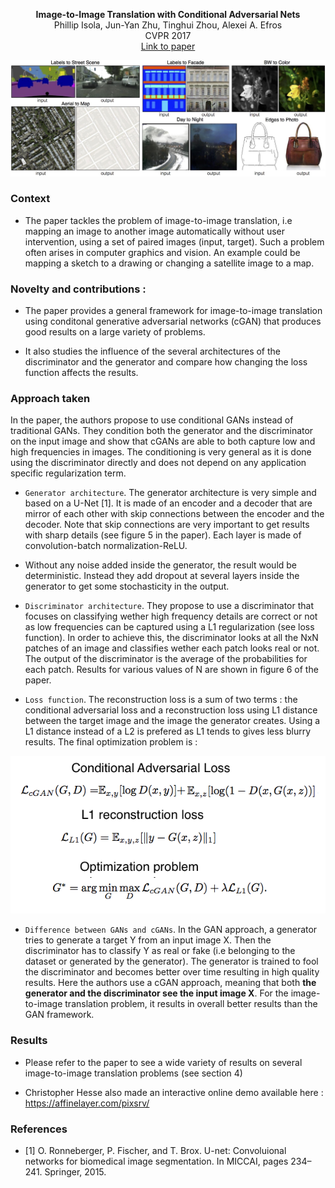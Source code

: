 <p align="center">
<b>Image-to-Image Translation with Conditional Adversarial Nets</b><br>
Phillip Isola, Jun-Yan Zhu, Tinghui Zhou, Alexei A. Efros<br>
CVPR 2017<br>
<a href="https://phillipi.github.io/pix2pix/">Link to paper</a>
</p>

![Examples of image to image translation](https://github.com/antoinetlc/paper_summaries/blob/master/Papers/Image-to-Image_Translation_with_Conditional_Adversarial_Nets_Isola_et_al_CVPR17/Images/teaser.jpg)

### Context 

* The paper tackles the problem of image-to-image translation, i.e mapping an image to another image automatically without user intervention, using a set of paired images (input, target). Such a problem often arises in computer graphics and vision. An example could be mapping a sketch to a drawing or changing a satellite image to a map.

### Novelty and contributions :

* The paper provides a general framework for image-to-image translation using conditonal generative adversarial networks (cGAN) that produces good results on a large variety of problems.

* It also studies the influence of the several architectures of the discriminator and the generator and compare how changing the loss function affects the results.

### Approach taken

In the paper, the authors propose to use conditional GANs instead of traditional GANs. They condition both the generator and the discriminator on the input image and show that cGANs are able to both capture low and high frequencies in images. The conditioning is very general as it is done using the discriminator directly and does not depend on any application specific regularization term.

* `Generator architecture`. The generator architecture is very simple and based on a U-Net [1]. It is made of an encoder and a decoder that are mirror of each other with skip connections between the encoder and the decoder. Note that skip connections are very important to get results with sharp details (see figure 5 in the paper). Each layer is made of convolution-batch normalization-ReLU.

* Without any noise added inside the generator, the result would be deterministic. Instead they add dropout at several layers inside the generator to get some stochasticity in the output.

* `Discriminator architecture`. They propose to use a discriminator that focuses on classifying wether high frequency details are correct or not as low frequencies can be captured using a L1 regularization (see loss function). In order to achieve this, the discriminator looks at all the NxN patches of an image and classifies wether each patch looks real or not. The output of the discriminator is the average of the probabilities for each patch. Results for various values of N are shown in figure 6 of the paper.

* `Loss function`. The reconstruction loss is a sum of two terms : the conditional adversarial loss and a reconstruction loss using L1 distance between the target image and the image the generator creates. Using a L1 distance instead of a L2 is prefered as L1 tends to gives less blurry results. The final optimization problem is :

![Loss function](https://github.com/antoinetlc/paper_summaries/blob/master/Papers/Image-to-Image_Translation_with_Conditional_Adversarial_Nets_Isola_et_al_CVPR17/Images/loss_function.png)

* `Difference between GANs and cGANs`. In the GAN approach, a generator tries to generate a target Y from an input image X. Then the discriminator has to classify Y as real or fake (i.e belonging to the dataset or generated by the generator). The generator is trained to fool the discriminator and becomes better over time resulting in high quality results. Here the authors use a cGAN approach, meaning that both **the generator and the discriminator see the input image X**. For the image-to-image translation problem, it results in overall better results than the GAN framework.

### Results

* Please refer to the paper to see a wide variety of results on several image-to-image translation problems (see section 4)

* Christopher Hesse also made an interactive online demo available here : https://affinelayer.com/pixsrv/

### References

* [1] O. Ronneberger, P. Fischer, and T. Brox.   U-net:  Convoluional networks for biomedical image segmentation. In MICCAI, pages 234–241. Springer, 2015.

